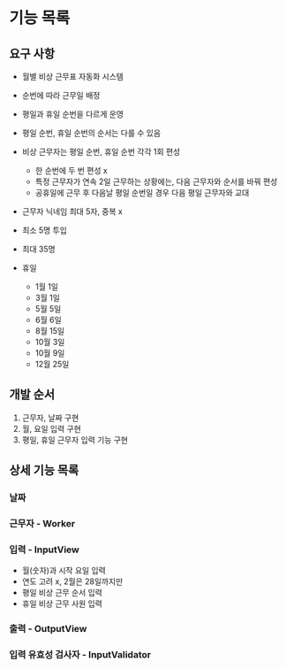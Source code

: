 # 기능 목록

## 요구 사항
- 월별 비상 근무표 자동화 시스템
- 순번에 따라 근무일 배정
- 평일과 휴일 순번을 다르게 운영
- 평일 순번, 휴일 순번의 순서는 다를 수 있음
- 비상 근무자는 평일 순번, 휴일 순번 각각 1회 편성
  - 한 순번에 두 번 편성 x
  - 특정 근무자가 연속 2일 근무하는 상황에는, 다음 근무자와 순서를 바꿔 편성
  - 공휴일에 근무 후 다음날 평일 순번일 경우 다음 평일 근무자와 교대
- 근무자 닉네임 최대 5자, 중복 x
- 최소 5명 투입
- 최대 35명

- 휴일 
  - 1월 1일
  - 3월 1일
  - 5월 5일
  - 6월 6일
  - 8월 15일
  - 10월 3일
  - 10월 9일
  - 12월 25일

## 개발 순서
1. 근무자, 날짜 구현
2. 월, 요일 입력 구현
3. 평일, 휴일 근무자 입력 기능 구현

## 상세 기능 목록

### 날짜

### 근무자 - Worker

### 입력 - InputView
- 월(숫자)과 시작 요일 입력
- 연도 고려 x, 2월은 28일까지만
- 평일 비상 근무 순서 입력
- 휴일 비상 근무 사원 입력

### 출력 - OutputView

### 입력 유효성 검사자 - InputValidator